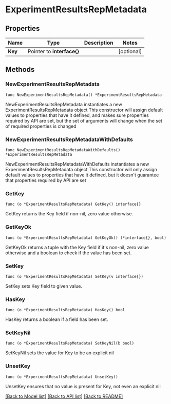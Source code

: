 # ExperimentResultsRepMetadata

## Properties

Name | Type | Description | Notes
------------ | ------------- | ------------- | -------------
**Key** | Pointer to **interface{}** |  | [optional] 

## Methods

### NewExperimentResultsRepMetadata

`func NewExperimentResultsRepMetadata() *ExperimentResultsRepMetadata`

NewExperimentResultsRepMetadata instantiates a new ExperimentResultsRepMetadata object
This constructor will assign default values to properties that have it defined,
and makes sure properties required by API are set, but the set of arguments
will change when the set of required properties is changed

### NewExperimentResultsRepMetadataWithDefaults

`func NewExperimentResultsRepMetadataWithDefaults() *ExperimentResultsRepMetadata`

NewExperimentResultsRepMetadataWithDefaults instantiates a new ExperimentResultsRepMetadata object
This constructor will only assign default values to properties that have it defined,
but it doesn't guarantee that properties required by API are set

### GetKey

`func (o *ExperimentResultsRepMetadata) GetKey() interface{}`

GetKey returns the Key field if non-nil, zero value otherwise.

### GetKeyOk

`func (o *ExperimentResultsRepMetadata) GetKeyOk() (*interface{}, bool)`

GetKeyOk returns a tuple with the Key field if it's non-nil, zero value otherwise
and a boolean to check if the value has been set.

### SetKey

`func (o *ExperimentResultsRepMetadata) SetKey(v interface{})`

SetKey sets Key field to given value.

### HasKey

`func (o *ExperimentResultsRepMetadata) HasKey() bool`

HasKey returns a boolean if a field has been set.

### SetKeyNil

`func (o *ExperimentResultsRepMetadata) SetKeyNil(b bool)`

 SetKeyNil sets the value for Key to be an explicit nil

### UnsetKey
`func (o *ExperimentResultsRepMetadata) UnsetKey()`

UnsetKey ensures that no value is present for Key, not even an explicit nil

[[Back to Model list]](../README.md#documentation-for-models) [[Back to API list]](../README.md#documentation-for-api-endpoints) [[Back to README]](../README.md)



